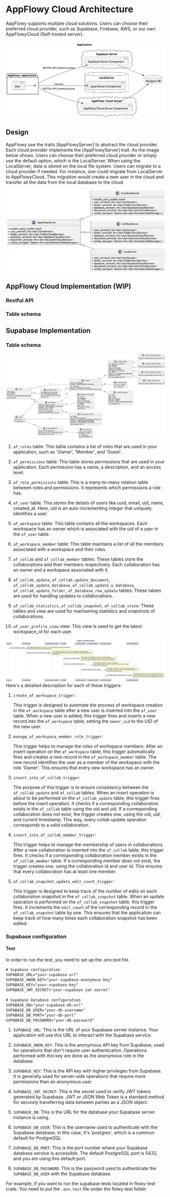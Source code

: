 # AppFlowy Cloud Architecture

AppFlowy supports multiple cloud solutions. Users can choose their preferred cloud provider, such as Supabase, Firebase,
AWS, or our own AppFlowyCloud (Self-hosted server).

![](architecture-Application.png)

## Design 

AppFlowy use the traits [AppFlowyServer] to abstract the cloud provider. Each cloud provider implements the [AppFlowyServer]
trait. As the image below shows. Users can choose their preferred cloud provider or simply use the default option, which is the LocalServer. When using the
LocalServer, data is stored on the local file system. Users can migrate to a cloud provider if needed. For instance, one
could migrate from LocalServer to AppFlowyCloud. This migration would create a new user in the cloud and transfer all the
data from the local database to the cloud.

![](architecture.png)


## AppFlowy Cloud Implementation (WIP)

### Restful API

### Table schema

## Supabase Implementation

### Table schema
![](./schema.png)

1. `af_roles` table: This table contains a list of roles that are used in your application, such as 'Owner', 'Member', and 'Guest'.

2. `af_permissions` table: This table stores permissions that are used in your application. Each permission has a name, a description, and an access level.

3. `af_role_permissions` table: This is a many-to-many relation table between roles and permissions. It represents which permissions a role has.

4. `af_user` table: This stores the details of users like uuid, email, uid, name, created_at. Here, uid is an auto-incrementing integer that uniquely identifies a user.

5. `af_workspace` table: This table contains all the workspaces. Each workspace has an owner which is associated with the uid of a user in the `af_user` table.

6. `af_workspace_member` table: This table maintains a list of all the members associated with a workspace and their roles.

7. `af_collab` and `af_collab_member` tables: These tables store the collaborations and their members respectively. Each collaboration has an owner and a workspace associated with it.

8. `af_collab_update`, `af_collab_update_document`, `af_collab_update_database`, `af_collab_update_w_database`, `af_collab_update_folder`, `af_database_row_update` tables: These tables are used for handling updates to collaborations.

9. `af_collab_statistics`, `af_collab_snapshot`, `af_collab_state`: These tables and view are used for maintaining statistics and snapshots of collaborations.

10. `af_user_profile_view` view: This view is used to get the latest workspace_id for each user.

![](./schema-Triggers_in_Database.png)
Here's a detailed description for each of these triggers:

1. `create_af_workspace_trigger`:

   This trigger is designed to automate the process of workspace creation in the `af_workspace` table after a new user is inserted into the `af_user` table. When a new user is added, this trigger fires and inserts a new record into the `af_workspace` table, setting the `owner_uid` to the UID of the new user.

2. `manage_af_workspace_member_role_trigger`:

   This trigger helps to manage the roles of workspace members. After an insert operation on the `af_workspace` table, this trigger automatically fires and creates a new record in the `af_workspace_member` table. The new record identifies the user as a member of the workspace with the role 'Owner'. This ensures that every new workspace has an owner.

3. `insert_into_af_collab_trigger`:

   The purpose of this trigger is to ensure consistency between the `af_collab_update` and `af_collab` tables. When an insert operation is about to be performed on the `af_collab_update` table, this trigger fires before the insert operation. It checks if a corresponding collaboration exists in the `af_collab` table using the oid and uid. If a corresponding collaboration does not exist, the trigger creates one, using the oid, uid, and current timestamp. This way, every collab update operation corresponds to a valid collaboration.

4. `insert_into_af_collab_member_trigger`:

   This trigger helps to manage the membership of users in collaborations. After a new collaboration is inserted into the `af_collab` table, this trigger fires. It checks if a corresponding collaboration member exists in the `af_collab_member` table. If a corresponding member does not exist, the trigger creates one, using the collaboration id and user id. This ensures that every collaboration has at least one member.

5. `af_collab_snapshot_update_edit_count_trigger`:

   This trigger is designed to keep track of the number of edits on each collaboration snapshot in the `af_collab_snapshot` table. When an update operation is performed on the `af_collab_snapshot` table, this trigger fires. It increments the `edit_count` of the corresponding record in the `af_collab_snapshot` table by one. This ensures that the application can keep track of how many times each collaboration snapshot has been edited.


### Supabase configuration

#### Test
In order to run the test, you need to set up the .env.test file.
```dotenv
# Supabase configuration
SUPABASE_URL="your-supabase-url"
SUPABASE_ANON_KEY="your-supabase-anonymous-key"
SUPABASE_KEY="your-supabase-key"
SUPABASE_JWT_SECRET="your-supabase-jwt-secret"

# Supabase Database configuration
SUPABASE_DB="your-supabase-db-url"
SUPABASE_DB_USER="your-db-username"
SUPABASE_DB_PORT="your-db-port"
SUPABASE_DB_PASSWORD="your-db-password"
```

1. `SUPABASE_URL`: This is the URL of your Supabase server instance. Your application will use this URL to interact with the Supabase service.

2. `SUPABASE_ANON_KEY`: This is the anonymous API key from Supabase, used for operations that don't require user authentication. Operations performed with this key are done as the anonymous role in the database.

3. `SUPABASE_KEY`: This is the API key with higher privileges from Supabase. It is generally used for server-side operations that require more permissions than an anonymous user.

4. `SUPABASE_JWT_SECRET`: This is the secret used to verify JWT tokens generated by Supabase. JWT or JSON Web Token is a standard method for securely transferring data between parties as a JSON object.

5. `SUPABASE_DB`: This is the URL for the database your Supabase server instance is using.

6. `SUPABASE_DB_USER`: This is the username used to authenticate with the Supabase database, in this case, it's 'postgres', which is a common default for PostgreSQL.

7. `SUPABASE_DB_PORT`: This is the port number where your Supabase database service is accessible. The default PostgreSQL port is 5432, and you are using this default port.

8. `SUPABASE_DB_PASSWORD`: This is the password used to authenticate the `SUPABASE_DB_USER` with the Supabase database.

For example, if you want to run the supabase tests located in flowy-test crate. You need to put the `.env.test` file under
the flowy-test folder.